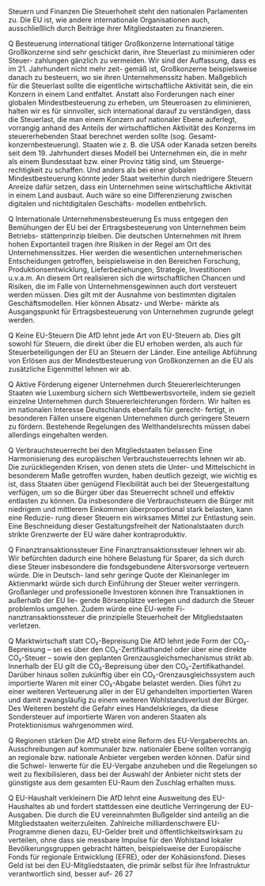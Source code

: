 Steuern und Finanzen
Die Steuerhoheit steht den nationalen Parlamenten zu. Die EU ist, wie andere internationale Organisationen 
auch, ausschließlich durch Beiträge ihrer Mitgliedstaaten zu finanzieren. 
 
Q Besteuerung international tätiger Großkonzerne
International tätige Großkonzerne sind sehr geschickt darin, ihre Steuerlast zu minimieren oder Steuer-
zahlungen gänzlich zu vermeiden. Wir sind der Auffassung, dass es im 21. Jahrhundert nicht mehr zeit-
gemäß ist, Großkonzerne beispielsweise danach zu besteuern, wo sie ihren Unternehmenssitz haben. 
Maßgeblich für die Steuerlast sollte die eigentliche wirtschaftliche Aktivität sein, die ein Konzern in 
einem Land entfaltet. Anstatt also Forderungen nach einer globalen Mindestbesteuerung zu erheben, um 
Steueroasen zu eliminieren, halten wir es für sinnvoller, sich international darauf zu verständigen, dass 
die Steuerlast, die man einem Konzern auf nationaler Ebene auferlegt, vorrangig anhand des Anteils der 
wirtschaftlichen Aktivität des Konzerns im steuererhebenden Staat berechnet werden sollte (sog. Gesamt-
konzernbesteuerung). Staaten wie z. B. die USA oder Kanada setzen bereits seit dem 19. Jahrhundert dieses 
Modell bei Unternehmen ein, die in mehr als einem Bundesstaat bzw. einer Provinz tätig sind, um Steuerge-
rechtigkeit zu schaffen. Und anders als bei einer globalen Mindestbesteuerung könnte jeder Staat weiterhin 
durch niedrigere Steuern Anreize dafür setzen, dass ein Unternehmen seine wirtschaftliche Aktivität in 
einem Land ausbaut. Auch wäre so eine Differenzierung zwischen digitalen und nichtdigitalen Geschäfts-
modellen entbehrlich.
 
Q Internationale Unternehmensbesteuerung
Es muss entgegen den Bemühungen der EU bei der Ertragsbesteuerung von Unternehmen beim Betriebs-
stättenprinzip bleiben. Die deutschen Unternehmen mit ihrem hohen Exportanteil tragen ihre Risiken in der 
Regel am Ort des Unternehmenssitzes. Hier werden die wesentlichen unternehmerischen Entscheidungen 
getroffen, beispielsweise in den Bereichen Forschung, Produktionsentwicklung, Lieferbeziehungen, Strategie, 
Investitionen u.v.a.m. An diesem Ort realisieren sich die wirtschaftlichen Chancen und Risiken, die im Falle 
von Unternehmensgewinnen auch dort versteuert werden müssen.
Dies gilt mit der Ausnahme von bestimmten digitalen Geschäftsmodellen. Hier können Absatz- und Werbe-
märkte als Ausgangspunkt für Ertragsbesteuerung von Unternehmen zugrunde gelegt werden. 
 
Q Keine EU-Steuern
Die AfD lehnt jede Art von EU-Steuern ab. Dies gilt sowohl für Steuern, die direkt über die EU erhoben werden, 
als auch für Steuerbeteiligungen der EU an Steuern der Länder. Eine anteilige Abführung von Erlösen aus der 
Mindestbesteuerung von Großkonzernen an die EU als zusätzliche Eigenmittel lehnen wir ab. 
 
Q Aktive Förderung eigener Unternehmen durch Steuererleichterungen
Staaten wie Luxemburg sichern sich Wettbewerbsvorteile, indem sie gezielt einzelne Unternehmen durch 
Steuererleichterungen fördern. Wir halten es im nationalen Interesse Deutschlands ebenfalls für gerecht-
fertigt, in besonderen Fällen unsere eigenen Unternehmen durch geringere Steuern zu fördern. Bestehende 
Regelungen des Welthandelsrechts müssen dabei allerdings eingehalten werden.
 
Q Verbrauchsteuerrecht bei den Mitgliedstaaten belassen
Eine Harmonisierung des europäischen Verbrauchsteuerrechts lehnen wir ab. Die zurückliegenden Krisen, 
von denen stets die Unter- und Mittelschicht in besonderem Maße getroffen wurden, haben deutlich gezeigt, 
wie wichtig es ist, dass Staaten über genügend Flexibilität auch bei der Steuergestaltung verfügen, um so die 
Bürger über das Steuerrecht schnell und effektiv entlasten zu können. Da insbesondere die Verbrauchsteuern 
die Bürger mit niedrigem und mittlerem Einkommen überproportional stark belasten, kann eine Reduzie-
rung dieser Steuern ein wirksames Mittel zur Entlastung sein. Eine Beschneidung dieser Gestaltungsfreiheit 
der Nationalstaaten durch strikte Grenzwerte der EU wäre daher kontraproduktiv. 
 
Q Finanztransaktionssteuer
Eine Finanztransaktionssteuer lehnen wir ab. Wir befürchten dadurch eine höhere Belastung für Sparer, da 
sich durch diese Steuer insbesondere die fondsgebundene Altersvorsorge verteuern würde. Die in Deutsch-
land sehr geringe Quote der Kleinanleger im Aktienmarkt würde sich durch Einführung der Steuer weiter 
verringern. Großanleger und professionelle Investoren können ihre Transaktionen in außerhalb der EU lie-
gende Börsenplätze verlegen und dadurch die Steuer problemlos umgehen. Zudem würde eine EU-weite Fi-
nanztransaktionssteuer die prinzipielle Steuerhoheit der Mitgliedstaaten verletzen. 
 
Q Marktwirtschaft statt CO₂-Bepreisung
Die AfD lehnt jede Form der CO₂-Bepreisung – sei es über den CO₂-Zertifikathandel oder über eine direkte 
CO₂-Steuer – sowie den geplanten Grenzausgleichsmechanismus strikt ab.
Innerhalb der EU gilt die CO₂-Bepreisung über den CO₂-Zertifikathandel. Darüber hinaus sollen zukünftig 
über ein CO₂-Grenzausgleichssystem auch importierte Waren mit einer CO₂-Abgabe belastet werden. 
Dies führt zu einer weiteren Verteuerung aller in der EU gehandelten importierten Waren und damit 
zwangsläufig zu einem weiteren Wohlstandsverlust der Bürger. Des Weiteren besteht die Gefahr eines 
Handelskrieges, da diese Sondersteuer auf importierte Waren von anderen Staaten als Protektionismus 
wahrgenommen wird. 
 
Q Regionen stärken
Die AfD strebt eine Reform des EU-Vergaberechts an. Ausschreibungen auf kommunaler bzw. nationaler 
Ebene sollten vorrangig an regionale bzw. nationale Anbieter vergeben werden können. Dafür sind die Schwel-
lenwerte für die EU-Vergabe anzuheben und die Regelungen so weit zu flexibilisieren, dass bei der Auswahl 
der Anbieter nicht stets der günstigste aus dem gesamten EU-Raum den Zuschlag erhalten muss. 
 
Q EU-Haushalt verkleinern
Die AfD lehnt eine Ausweitung des EU-Haushaltes ab und fordert stattdessen eine deutliche Verringerung der 
EU-Ausgaben. Die durch die EU vereinnahmten Bußgelder sind anteilig an die Mitgliedstaaten weiterzuleiten.
Zahlreiche milliardenschwere EU-Programme dienen dazu, EU-Gelder breit und öffentlichkeitswirksam zu 
verteilen, ohne dass sie messbare Impulse für den Wohlstand lokaler Bevölkerungsgruppen gebracht hätten, 
beispielsweise der Europäische Fonds für regionale Entwicklung (EFRE), oder der Kohäsionsfond. Dieses 
Geld ist bei den EU-Mitgliedstaaten, die primär selbst für ihre Infrastruktur verantwortlich sind, besser auf-
26
27
